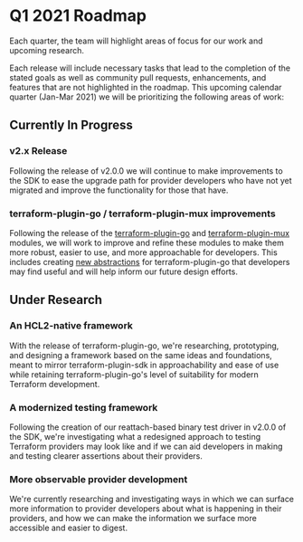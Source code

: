 # Q1 2021 Roadmap

Each quarter, the team will highlight areas of focus for our work and upcoming
research.

Each release will include necessary tasks that lead to the completion of the
stated goals as well as community pull requests, enhancements, and features
that are not highlighted in the roadmap. This upcoming calendar quarter
(Jan-Mar 2021) we will be prioritizing the following areas of work:

## Currently In Progress

### v2.x Release

Following the release of v2.0.0 we will continue to make improvements to the
SDK to ease the upgrade path for provider developers who have not yet migrated
and improve the functionality for those that have.

### terraform-plugin-go / terraform-plugin-mux improvements

Following the release of the
[terraform-plugin-go](https://github.com/hashicorp/terraform-plugin-go) and
[terraform-plugin-mux](https://github.com/terraform-plugin-mux) modules, we
will work to improve and refine these modules to make them more robust, easier
to use, and more approachable for developers. This includes creating [new
abstractions](https://github.com/hashicorp/terraform-plugin-go-contrib) for
terraform-plugin-go that developers may find useful and will help inform our
future design efforts.

## Under Research

### An HCL2-native framework

With the release of terraform-plugin-go, we're researching, prototyping, and
designing a framework based on the same ideas and foundations, meant to mirror
terraform-plugin-sdk in approachability and ease of use while retaining
terraform-plugin-go's level of suitability for modern Terraform development.

### A modernized testing framework

Following the creation of our reattach-based binary test driver in v2.0.0 of
the SDK, we're investigating what a redesigned approach to testing Terraform
providers may look like and if we can aid developers in making and testing
clearer assertions about their providers.

### More observable provider development

We're currently researching and investigating ways in which we can surface more
information to provider developers about what is happening in their providers,
and how we can make the information we surface more accessible and easier to
digest.
